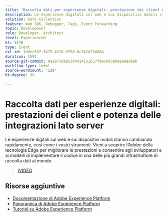 ```yaml
---
title: 'Raccolta dati per esperienze digitali: prestazioni dei client e potenza delle integrazioni lato server'
description: Le esperienze digitali sul web e sui dispositivi mobili stanno cambiando rapidamente, così come i vostri strumenti. Vieni a scoprire l’Adobe della tecnologia Edge per migliorare le prestazioni e consentire agli sviluppatori e ai modelli di implementare il codice in una delle più grandi infrastrutture di raccolta dati al mondo.
solution: Data Collection
feature: Web SDK, Debugger, Tags, Event Forwarding
topic: Development
role: Developer, Architect
level: Experienced
kt: 9140
type: Event
exl-id: 1ddec597-5475-41f8-9750-8c74f8f94884
duration: 1591
source-git-commit: 9a297cda953d4414131657f9ac84580aea0eabeb
workflow-type: tm+mt
source-wordcount: '129'
ht-degree: 9%

---
```


# Raccolta dati per esperienze digitali: prestazioni dei client e potenza delle integrazioni lato server

Le esperienze digitali sul web e sui dispositivi mobili stanno cambiando rapidamente, così come i vostri strumenti. Vieni a scoprire l’Adobe della tecnologia Edge per migliorare le prestazioni e consentire agli sviluppatori e ai modelli di implementare il codice in una delle più grandi infrastrutture di raccolta dati al mondo.

>[!VIDEO](https://video.tv.adobe.com/v/337584/?quality=12&learn=on&hidetitle=true)

## Risorse aggiuntive

- [Documentazione di Adobe Experience Platform](https://experienceleague.adobe.com/docs/experience-platform.html)
- [Panoramica di Adobe Experience Platform](https://experienceleague.adobe.com/docs/experience-platform/landing/home.html?lang=it)
- [Tutorial su Adobe Experience Platform](https://experienceleague.adobe.com/docs/platform-learn/tutorials/overview.html?lang=it)
